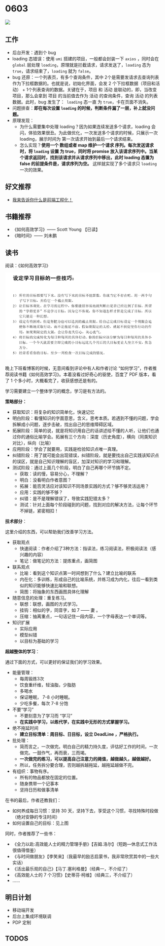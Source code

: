 
# 0603

![](http://h2.ioliu.cn/bing/BoguraChili_ZH-CN2707755390_1920x1080.jpg)

## 工作

- 后台开发：遇到个 bug
- loading 态错误：使用 `umi` 搭建的项目，一般都会封装一下 `axios` ，同时会在 `global` 层处理 `loading`，原理就是拦截请求，请求发送了，`loading` 态为 `true`，请求结束了，`loading` 就为 `false`。
- bug 还原：一个列表页，有多个查询条件，其中 2个是需要发请求去查询列表作为下拉框数据的。也就是说，初始化界面，会发 2 个下拉框数据（项目和活动） + 1个列表查询的数据。关键在于，项目 和 活动 是联动的，即，当改变 项目，那么会拿到 项目 的当前值去作为 活动 的查询条件，查询 活动 的列表数据。此时，bug 发生了：` loading` 态一直 为 `true`，卡在页面不消失。
- 问题排查：**即在每次设置 `loading` 的时候，判断条件漏了一层，补上就没问题。**
- 原理发现：
  - 为什么需要集中处理 loading？因为如果连续发送多个请求，loading 会闪，体验效果很丑。为此做优化，一次发送多个请求的时候，只展示一次 loading，展示时间为  第一次请求开始到最后一个请求结束。
  - 怎么实现？**使用一个 数组或者 map 维护一个请求 序列。每次发送请求时，将 `loading` 设置 为 true，同时将 promise 放入该请求序列中。当某个请求返回时，找到该请求并从请求序列中移出，此时 loading 态置为 false 的前提条件是，请求序列为空。** 这样就实现了多个请求只 `loading` 一次的效果。

## 好文推荐

- [我来告诉你什么是前端工程化！](https://juejin.cn/post/6847009773305462791#heading-6)

## 书籍推荐

- 《如何高效学习》—— Scott Young 【已读】
- 《暗时间》—— 刘未鹏



## 读书

阅读：《如何高效学习》

![](./imgs/0603-01.png)

晚上下班看博客的时候，无意间看到评论中有人和作者讨论 “如何学习”，作者推荐阅读书籍《如何高效学习》。本着没看过好奇心的驱使，百度了 PDF 版本，看了 1 个多小时，大概看完了，收获感想还是有的。

学习需要建立一个整体学习的概念，学习是有方法的。

**策略部分：**

- 获取知识：将复杂的知识简单化，快速记忆
- 明白阶段：看懂知识的字面意思，含义，思考本质。若遇到不懂的问题，学会拆解成小问题，逐步击破，找出自己的思维障碍区域。
- 拓展阶段：简单的说，就是将知识用自己的话讲述给不懂的人听，让他们也通过你的通俗比喻学会。拓展有三个方向：深度（历史角度），横向（同类知识对比），纵向（比喻）
- 应用阶段：学会了就要用，实践是检验知识点唯一真理。
- 纠错阶段：用了就可能会出现错误，纠错阶段，就是要找出自己实践该知识点的误区，就是自己知识理解的盲区，加深对知识的学习和理解。
- 测试阶段：通过上面几个阶段，明白了自己再哪个环节搞不定。
  - 获取：读的慢，容易分心，不理解？
  - 明白：没看明白作者意图？
  - 拓展：能否灵活应对该知识不同场景实践的方式？够不够灵活运用？
  - 应用：实践的够不够？
  - 纠错：是不是理解错误了，导致实践犯错太多？
  - 测试：针对上面每个阶段碰到的问题，找到对应的解决方法，让每个环节不掉链，紧密相扣！

**技术部分**：

这里介绍的东西，可以帮助我们改善学习方法。

- 获取观点
  - 快速阅读：作者介绍了3种方法：指读法，练习阅读法，积极阅读法（感兴趣的内容）
  - 笔记：做笔记的方法：提炼重点，画简图
- 联系观点
  - 比喻：看到这个知识点第一时间想到了什么？建立比喻的联系
  - 内在化：多训练，形成自己的比喻系统，并练习成为内化，往后一看到类似的知识能够快速比喻和联想。
  - 简图：将抽象的东西画图具体化理解
- 随意信息的处理：重复练习。
    - 联想：联想，画图的方式学习。
    - 挂钩：相似的字，同音字，如 7 —— 妻 。
    - 压缩：抽离重点，一句话记住一段内容，一个字母表达一个单词等。
- 知识扩展
    - 实际应用
    - 模型纠错
    - 以目标为基础的学习

**超越整体的学习**：

通过下面的方式，可以更好的保证我们的学习效果。

- 能量管理：
  - 每周锻炼3次
  - 饮食重纤维，轻油脂，少脂肪
  - 多喝水
  - 保证睡眠， 7-8 小时睡眠。
  - 少吃多餐，每次 7-8 分饱
- 不要“学习”
  - 不要刻意为了学习而 “学习”
  - **在实践中学习，以练代学，在实践中无形的方式掌握学习。**
- 绝不拖延时间
  - **建立目标清单：周目标、日目标，设立 DeadLine ，严格执行。**
- 批处理：
  - 简而言之，一次做完。明白自己的精力持久度，评估好工作的时间，一次做完。一鼓作气，再而衰，三而竭。
  - **一次做完的练习，可以提高自己注意力的阈值，越做越久，越做越好。**
  - 所以，任务拆分要合理，否则越拆越拖延，越拖延越做不完。
- 有组织：事物有序。
  - 所有的物品都放在固定的位置。
  - 随身携带一个记事本
  - 坚持日历和做事清单

在书的最后，作者还教我们：

- 如何养成每日习惯：坚持 30 天，坚持下去，享受这个习惯，寻找特殊时段做（绝对安静的专注时间）
- 如何设置自己的目标：见上图

同时，作者推荐了一些书：

- 《全力以赴:高效能人士的精力管理手册》【吉姆.洛尔】（短跑—休息式工作法很值得借鉴）
- 《与时间做朋友》【李笑来】（我最早的励志启蒙书，我非常欣赏其中的一些大实话）
- 《活出最乐观的自己》【马丁.塞利格曼】（经典一，不介绍了）
- 《高效能人士的 7 个习惯》【史蒂芬·柯维】（经典三，不介绍了）
- ......

## 明日计划

- 移动端开发
- 后台上集成环境联调
- PDP 定制

## TODOS


